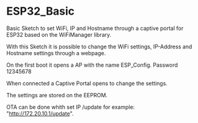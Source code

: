 # ESP32_Basic
Basic Sketch to set WiFi, IP and Hostname through a captive portal for ESP32 based on the WiFiManager library.

With this Sketch it is possible to change the WiFi settings, IP-Address and Hostname settings through a webpage.

On the first boot it opens a AP with the name ESP_Config. Password 12345678

When connected a Captive Portal opens to change the settings.

The settings are stored on the EEPROM.

OTA can be done whith set IP /update for example: "http://172.20.10.1/update".
